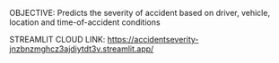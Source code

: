 OBJECTIVE: Predicts the severity of accident based on driver, vehicle, location and time-of-accident conditions

STREAMLIT CLOUD LINK: https://accidentseverity-jnzbnzmghcz3ajdiytdt3v.streamlit.app/
